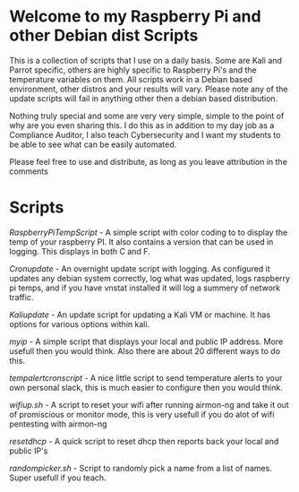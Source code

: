 # **Welcome to my Raspberry Pi and other Debian dist Scripts** #


This is a collection of scripts that I use on a daily basis. Some are Kali and Parrot specific, others are highly specific to Raspberry Pi's and the temperature variables on them.  All scripts work in a Debian based environment, other distros and your results will vary.  Please note any of the update scripts will fail in anything other then a debian based distribution.

Nothing truly special and some are very very simple, simple to the point of why are you even sharing this.  I do this as in addition to my day job as a Compliance Auditor, I also teach Cybersecurity and I want my students to be able to see what can be easily automated.




Please feel free to use and distribute, as long as you leave attribution in the comments

# **Scripts** #

*RaspberryPiTempScript* - A simple script with color coding to to display the temp of your raspberry PI.  It also contains a version that can be used in logging.  This displays in both C and F.

*Cronupdate* - An overnight update script with logging.  As configured it updates any debian system correctly, log what was updated, logs raspberry pi temps, and if you have vnstat installed it will log a summery of network traffic.  

*Kaliupdate* - An update script for updating a Kali VM or machine.  It has options for various options within kali.

*myip* - A simple script that displays your local and public IP address.  More usefull then you would think. Also there are about 20 different ways to do this.

*tempalertcronscript* - A nice little script to send temperature alerts to your own personal slack, this is much easier to configure then you would think.

*wifiup.sh* - A script to reset your wifi after running airmon-ng and take it out of promiscious or monitor mode, this is very usefull if you do alot of wifi pentesting with airmon-ng 

*resetdhcp* - A quick script to reset dhcp then reports back your local and public IP's

*randompicker.sh* - Script to randomly pick a name from a list of names.  Super usefull if you teach.
